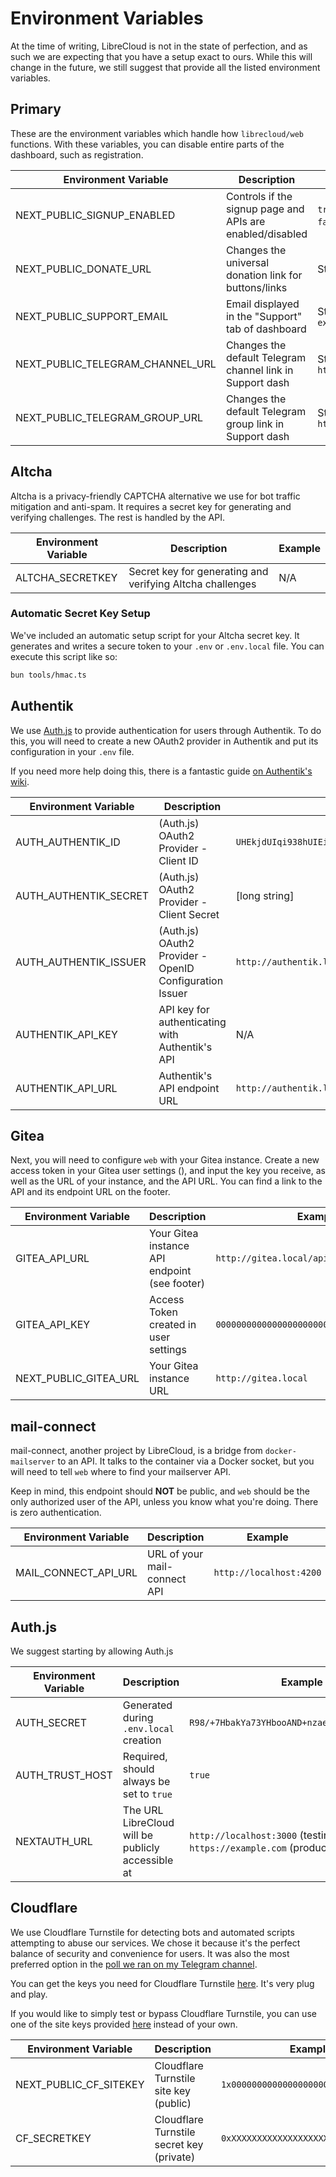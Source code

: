 # Environment Variables

At the time of writing, LibreCloud is not in the state of perfection,
and as such we are expecting that you have a setup exact to ours.
While this will change in the future, we still suggest that provide all the listed environment variables.

## Primary

These are the environment variables which handle how `librecloud/web` functions.
With these variables, you can disable entire parts of the dashboard, such as registration.

| Environment Variable             | Description                                               | Expected Value                         |
|----------------------------------|-----------------------------------------------------------|----------------------------------------|
| NEXT_PUBLIC_SIGNUP_ENABLED       | Controls if the signup page and APIs are enabled/disabled | `true` (Enabled) or `false` (Disabled) |
| NEXT_PUBLIC_DONATE_URL           | Changes the universal donation link for buttons/links     | String - `https://...`                 |
| NEXT_PUBLIC_SUPPORT_EMAIL        | Email displayed in the "Support" tab of dashboard         | String - `example@example.com`         |
| NEXT_PUBLIC_TELEGRAM_CHANNEL_URL | Changes the default Telegram channel link in Support dash | String - `https://t.me/...`            |
| NEXT_PUBLIC_TELEGRAM_GROUP_URL   | Changes the default Telegram group link in Support dash   | String - `https://t.me/...`            |

## Altcha

Altcha is a privacy-friendly CAPTCHA alternative we use for bot traffic mitigation and anti-spam.
It requires a secret key for generating and verifying challenges. The rest is handled by the API.

| Environment Variable | Description                                               | Example                                |
|----------------------|-----------------------------------------------------------|----------------------------------------|
| ALTCHA_SECRETKEY     | Secret key for generating and verifying Altcha challenges | N/A                                    |

### Automatic Secret Key Setup

We've included an automatic setup script for your Altcha secret key. It generates and writes a secure token to your `.env` or `.env.local` file. You can execute this script like so:

```bash
bun tools/hmac.ts
```

## Authentik

We use [Auth.js](https://authjs.dev) to provide authentication for users through Authentik.
To do this, you will need to create a new OAuth2 provider in Authentik and put its configuration in your `.env` file.

If you need more help doing this, there is a fantastic guide [on Authentik's wiki](https://docs.goauthentik.io/docs/add-secure-apps/providers/oauth2/).

| Environment Variable  | Description                                             | Example                                         |
|-----------------------|---------------------------------------------------------|-------------------------------------------------|
| AUTH_AUTHENTIK_ID     | (Auth.js) OAuth2 Provider - Client ID                   | `UHEkjdUIqi938hUIEijdkWZiudhIUshefIJIo8u3u`     |
| AUTH_AUTHENTIK_SECRET | (Auth.js) OAuth2 Provider - Client Secret               | [long string]                                   |
| AUTH_AUTHENTIK_ISSUER | (Auth.js) OAuth2 Provider - OpenID Configuration Issuer | `http://authentik.local/application/o/example/` |
| AUTHENTIK_API_KEY     | API key for authenticating with Authentik's API         | N/A                                             |
| AUTHENTIK_API_URL     | Authentik's API endpoint URL                            | `http://authentik.local/api/v3`                 |

## Gitea

Next, you will need to configure `web` with your Gitea instance.
Create a new access token in your Gitea user settings (),
and input the key you receive, as well as the URL of your instance, and the API URL.
You can find a link to the API and its endpoint URL on the footer.

| Environment Variable  | Description                                   | Example                                    |
|-----------------------|-----------------------------------------------|--------------------------------------------|
| GITEA_API_URL         | Your Gitea instance API endpoint (see footer) | `http://gitea.local/api/v1`                |
| GITEA_API_KEY         | Access Token created in user settings         | `0000000000000000000000000000000000000000` |
| NEXT_PUBLIC_GITEA_URL | Your Gitea instance URL                       | `http://gitea.local`                       |

## mail-connect

mail-connect, another project by LibreCloud, is a bridge from `docker-mailserver` to an API. It talks to the container via a Docker socket, but you will need to tell `web` where to find your mailserver API.

Keep in mind, this endpoint should **NOT** be public, and `web` should be the only authorized user of the API, unless you know what you're doing. There is zero authentication.

| Environment Variable | Description                  | Example                 |
|----------------------|------------------------------|-------------------------|
| MAIL_CONNECT_API_URL | URL of your mail-connect API | `http://localhost:4200` |

## Auth.js

We suggest starting by allowing Auth.js

| Environment Variable | Description                                       | Example                                                               |
|----------------------|---------------------------------------------------|-----------------------------------------------------------------------|
| AUTH_SECRET          | Generated during `.env.local` creation            | `R98/+7HbakYa73YHbooAND+nzae8RaudOdq8Uab/suE=`                        |
| AUTH_TRUST_HOST      | Required, should always be set to `true`          | `true`                                                                |
| NEXTAUTH_URL         | The URL LibreCloud will be publicly accessible at | `http://localhost:3000` (testing), `https://example.com` (production) |

## Cloudflare

We use Cloudflare Turnstile for detecting bots and automated scripts attempting to abuse our services. We chose it because it's the perfect balance of security and convenience for users. It was also the most preferred option in the [poll we ran on my Telegram channel](https://t.me/pontushub/457).

You can get the keys you need for Cloudflare Turnstile [here](https://www.cloudflare.com/application-services/products/turnstile/). It's very plug and play.

If you would like to simply test or bypass Cloudflare Turnstile, you can use one of the site keys provided [here](https://developers.cloudflare.com/turnstile/troubleshooting/testing/) instead of your own.

| Environment Variable   | Description                               | Example                               |
|------------------------|-------------------------------------------|---------------------------------------|
| NEXT_PUBLIC_CF_SITEKEY | Cloudflare Turnstile site key (public)    | `1x00000000000000000000AA`            |
| CF_SECRETKEY           | Cloudflare Turnstile secret key (private) | `0xXXXXXXXXXXXXXXXXXXXXXXXXXXXXXXXXX` |

